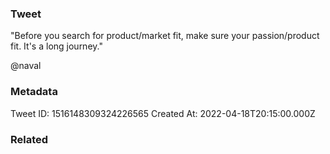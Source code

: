 ### Tweet
"Before you search for product/market fit, make sure your passion/product fit. It's a long journey."

@naval

### Metadata
Tweet ID: 1516148309324226565
Created At: 2022-04-18T20:15:00.000Z

### Related

